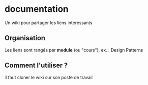 # documentation

Un wiki pour partager les liens intéressants

## Organisation

Les liens sont rangés par **module** (ou "cours"), ex. : Design Patterns

## Comment l'utiliser ?

Il faut cloner le wiki sur son poste de travail
